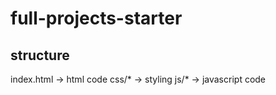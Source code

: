 # full-projects-starter


## structure

index.html -> html code
css/* -> styling
js/* -> javascript code
